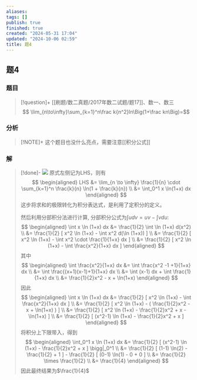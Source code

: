 ```yaml
---
aliases: 
tags: []
publish: true
finished: true
created: "2024-05-31 17:04"
updated: "2024-10-06 02:59"
title: 题4
---
```

## 题4
### 题目
> [!question]+
> [[刷题/数二真题/2017年数二试题/题17]]、数一、数三
> $$ \lim_{n\to\infty}\sum_{k=1}^n\frac k{n^2}ln\Big(1+\frac kn\Big)=$$
### 分析
> [!NOTE]+
> 这个题目也没什么亮点，需要注意[[积分公式]]
### 解
> [!done]-
> ![](https://img.hwenyi.live/202402291939848.webp)
> 原式左侧记为LHS，则有
> $$
> \begin{aligned}
> LHS &= \lim_{n \to \infty} \frac{1}{n} \cdot \sum_{k=1}^n \frac{k}{n} \ln(1 + \frac{k}{n}) \\
> &= \int_0^1 x \ln(1+x) dx
> \end{aligned}
> $$
> 这步将求和的极限转化为积分表达式，是利用了定积分的定义。
> 
> 然后利用分部积分法进行计算, 分部积分公式为$\int udv = uv - \int vdu$:
> $$
> \begin{aligned}
> \int x \ln (1+x) dx &= \frac{1}{2} \int \ln (1+x) d(x^2) \\
> &= \frac{1}{2} [ x^2 \ln (1+x) - \int x^2 d(\ln (1+x)) ] \\
> &= \frac{1}{2} [ x^2 \ln (1+x) - \int x^2 \cdot \frac{1}{1+x} dx ] \\
> &= \frac{1}{2} [ x^2 \ln (1+x) - \int \frac{x^2}{1+x} dx ]
> \end{aligned}
> $$
> 其中
> $$
> \begin{aligned}
> \int \frac{x^2}{1+x} dx &= \int \frac{x^2 -1 +1}{1+x} dx \\
> &= \int \frac{(x+1)(x-1)+1}{1+x} dx \\
> &= \int (x-1) dx + \int \frac{1}{1+x} dx \\
> &= \frac{1}{2}x^2 - x + \ln(1+x)
> \end{aligned}
> $$
> 因此
> $$
> \begin{aligned}
> \int x \ln (1+x) dx &= \frac{1}{2} [ x^2 \ln (1+x) - \int \frac{x^2}{1+x} dx ] \\
> &= \frac{1}{2} [ x^2 \ln (1+x) - ( \frac{1}{2}x^2 - x + \ln(1+x) ) ] \\
> &= \frac{1}{2} [ x^2 \ln (1+x) - \frac{1}{2}x^2 + x - \ln(1+x) ] \\
> &= \frac{1}{2} [ (x^2-1) \ln (1+x) - \frac{1}{2}x^2 + x ]
> \end{aligned}
> $$
> 将积分上下限带入，得到
> $$
> \begin{aligned}
> \int_0^1 x \ln (1+x) dx &= \frac{1}{2} [ (x^2-1) \ln (1+x) - \frac{1}{2}x^2 + x ] \bigg|_0^1 \\
> &= \frac{1}{2} [ (1-1) \ln(2) - \frac{1}{2} + 1 ] - \frac{1}{2} [ (0-1) \ln(1) - 0 + 0 ] \\
> &= \frac{1}{2} \times \frac{1}{2} \\
> &= \frac{1}{4}
> \end{aligned}
> $$
> 因此最终结果为$\frac{1}{4}$